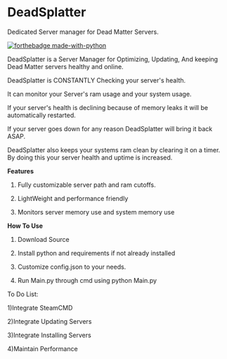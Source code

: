# DeadSplatter
Dedicated Server manager for Dead Matter Servers.

[![forthebadge made-with-python](http://ForTheBadge.com/images/badges/made-with-python.svg)](https://www.python.org/)

DeadSplatter is a Server Manager for Optimizing, Updating, And keeping Dead Matter servers healthy and online.


DeadSplatter is CONSTANTLY Checking your server's health.

It can monitor your Server's ram usage and your system usage.

If your server's health is declining because of memory leaks it will be automatically restarted.

If your server goes down for any reason DeadSplatter will bring it back ASAP.

DeadSplatter also keeps your systems ram clean by clearing it on a timer. By doing this your server health and uptime is increased.


**Features**

1) Fully customizable server path and ram cutoffs.

2) LightWeight and performance friendly

3) Monitors server memory use and system memory use

**How To Use**

1) Download Source

2) Install python and requirements if not already installed

3) Customize config.json to your needs.

4) Run Main.py through cmd using python Main.py


To Do List:

1)Integrate SteamCMD

2)Integrate Updating Servers

3)Integrate Installing Servers

4)Maintain Performance
